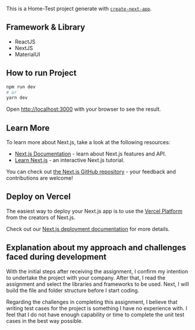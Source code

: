 This is a Home-Test project generate with [`create-next-app`](https://nextjs.org/docs/app/api-reference/cli/create-next-app).

## Framework & Library

- ReactJS
- NextJS
- MaterialUI

## How to run Project

```bash
npm run dev
# or
yarn dev
```

Open [http://localhost:3000](http://localhost:3000) with your browser to see the result.

## Learn More

To learn more about Next.js, take a look at the following resources:

- [Next.js Documentation](https://nextjs.org/docs) - learn about Next.js features and API.
- [Learn Next.js](https://nextjs.org/learn) - an interactive Next.js tutorial.

You can check out [the Next.js GitHub repository](https://github.com/vercel/next.js) - your feedback and contributions are welcome!

## Deploy on Vercel

The easiest way to deploy your Next.js app is to use the [Vercel Platform](https://vercel.com/new?utm_medium=default-template&filter=next.js&utm_source=create-next-app&utm_campaign=create-next-app-readme) from the creators of Next.js.

Check out our [Next.js deployment documentation](https://nextjs.org/docs/app/building-your-application/deploying) for more details.

## Explanation about my approach and challenges faced during development
With the initial steps after receiving the assignment, I confirm my intention to undertake the project with your company. After that, I read the assignment and select the libraries and frameworks to be used. Next, I will build the file and folder structure before I start coding.

Regarding the challenges in completing this assignment, I believe that writing test cases for the project is something I have no experience with. I feel that I do not have enough capability or time to complete the unit test cases in the best way possible.



